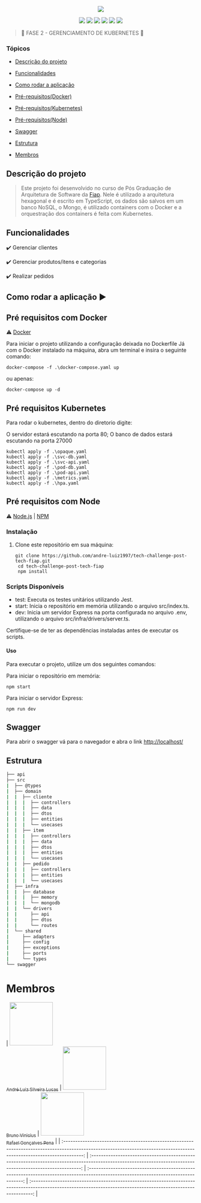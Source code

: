 <p align="center">
<img loading="lazy" src="./public/POSTECH.gif"/>
</p>

<p align="center">
  <img src="https://img.shields.io/static/v1?label=TypeScript&message=framework&color=blue&style=for-the-badge&logo=typescript"/>
  <img src="https://img.shields.io/static/v1?label=AWS&message=deploy&color=green&style=for-the-badge&logo=aws"/>
  <img src="https://img.shields.io/static/v1?label=Docker&message=container&color=blue&style=for-the-badge&logo=docker"/>
  <img src="https://img.shields.io/static/v1?label=Kubernetes&message=orquestração&color=blue&style=for-the-badge&logo=kubernetes"/>
  <img src="https://img.shields.io/static/v1?label=express&message=4.18.2&color=red&style=for-the-badge&logo=express"/>
  <img src="https://img.shields.io/static/v1?label=mongodb&message=5.6.0&color=green&style=for-the-badge&logo=mongodb"/>
</p>

> :construction: FASE 2 - GERENCIAMENTO DE KUBERNETES :construction:

### Tópicos

* [Descrição do projeto](#descrição-do-projeto)

* [Funcionalidades](#funcionalidades)

* [Como rodar a aplicação](#como-rodar-a-aplicação-arrow_forward)

* [Pré-requisitos(Docker)](#pré-requisitos-com-docker)

* [Pré-requisitos(Kubernetes)](#pré-requisitos-kubernetes)

* [Pré-requisitos(Node)](#pré-requisitos-com-node)

* [Swagger](#swagger)

* [Estrutura](#estrutura)

* [Membros](#membros)

## Descrição do projeto

> Este projeto foi desenvolvido no curso de Pós Graduação de Arquitetura de Software da [Fiap](fiap.com.br). Nele é utilizado a arquitetura hexagonal e é escrito em TypeScript, os dados são salvos em um banco NoSQL, o Mongo, é utilizado containers com o Docker e a orquestração dos containers é feita com Kubernetes.

## Funcionalidades

:heavy_check_mark: Gerenciar clientes  

:heavy_check_mark: Gerenciar produtos/itens e categorias

:heavy_check_mark: Realizar pedidos

## Como rodar a aplicação :arrow_forward:

## Pré requisitos com Docker

:warning: [Docker](https://www.docker.com/)

Para iniciar o projeto utilizando a configuração deixada no Dockerfile
Já com o Docker instalado na máquina, abra um terminal e insira o seguinte comando:

```shell
docker-compose -f .\docker-compose.yaml up
```

ou apenas:

```shell
docker-compose up -d
```

## Pré requisitos Kubernetes

Para rodar o kubernetes, dentro do diretorio digite:

O servidor estará escutando na porta 80;
O banco de dados estará escutando na porta 27000

```shell
kubectl apply -f .\opaque.yaml      
kubectl apply -f .\svc-db.yaml     
kubectl apply -f .\svc-api.yaml     
kubectl apply -f .\pod-db.yaml
kubectl apply -f .\pod-api.yaml
kubectl apply -f .\metrics.yaml
kubectl apply -f .\hpa.yaml
```

## Pré requisitos com Node

:warning: [Node.js](https://nodejs.org/en/download) | [NPM](https://www.npmjs.com/)

### Instalação

1. Clone este repositório em sua máquina:

   ```shell
   git clone https://github.com/andre-luiz1997/tech-challenge-post-tech-fiap.git
    cd tech-challenge-post-tech-fiap
    npm install
   ```

### Scripts Disponíveis

* test: Executa os testes unitários utilizando Jest.
* start: Inicia o repositório em memória utilizando o arquivo src/index.ts.
* dev: Inicia um servidor Express na porta configurada no arquivo .env, utilizando o arquivo src/infra/drivers/server.ts.

Certifique-se de ter as dependências instaladas antes de executar os scripts.

#### Uso

Para executar o projeto, utilize um dos seguintes comandos:

Para iniciar o repositório em memória:

```shell
npm start
```

Para iniciar o servidor Express:

```shell
npm run dev
```

## Swagger

Para abrir o swagger vá para o navegador e abra o link [http://localhost/](http://localhost/)

## Estrutura

```bash
├── api
├── src
|  ├── @types
|  ├── domain
|  |  ├── cliente
|  |  |  ├── controllers
|  |  |  ├── data
|  |  |  ├── dtos
|  |  |  ├── entities
|  |  |  └── usecases
|  |  ├── item
|  |  |  ├── controllers
|  |  |  ├── data
|  |  |  ├── dtos
|  |  |  ├── entities
|  |  |  └── usecases
|  |  ├── pedido
|  |  |  ├── controllers
|  |  |  ├── entities
|  |  |  └── usecases
|  ├── infra
|  |  ├── database
|  |  |  ├── memory
|  |  |  └── mongodb
|  |  └── drivers
|  |     ├── api
|  |     ├── dtos
|  |     └── routes
|  └── shared
|     ├── adapters
|     ├── config
|     ├── exceptions
|     ├── ports
|     └── types
└── swagger
```

# Membros

| [<img loading="lazy" src="https://avatars.githubusercontent.com/u/31369320?v=4" width=115><br><sub>André Luiz Silveira Lucas</sub>](https://github.com/andre-luiz1997) | [<img loading="lazy" src="https://avatars.githubusercontent.com/u/23386215?v=4" width=115><br><sub>Bruno Vinicius</sub>](https://github.com/bviniciusilva) | [<img loading="lazy" src="https://avatars.githubusercontent.com/u/6961415?v=4" width=115><br><sub>Rafael Gonçalves Pena</sub>](https://github.com/rafaelswitek) |
| :--------------------------------------------------------------------------------------------------------------------------------------------------------------------: | :--------------------------------------------------------------------------------------------------------------------------------------------------------: | :---------------------------------------------------------------------------------------------------------------------------------: | :-------------------------------------------------------------------------------------------------------------------------------------------------------------: |
